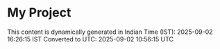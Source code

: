 # My Project

This content is dynamically generated in Indian Time (IST): 2025-09-02 16:26:15 IST
Converted to UTC: 2025-09-02 10:56:15 UTC

